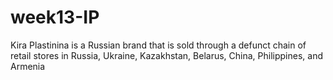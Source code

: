 # week13-IP
Kira Plastinina is a Russian brand that is sold through a defunct chain of retail stores in Russia, Ukraine, Kazakhstan, Belarus, China, Philippines, and Armenia
